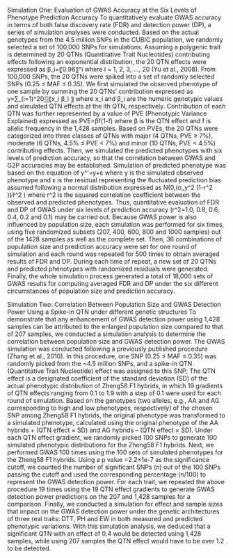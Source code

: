 Simulation One: Evaluation of GWAS Accuracy at the Six Levels of Phenotype Prediction Accuracy
To quantitatively evaluate GWAS accuracy in terms of both false discovery rate (FDR) and detection power (DP), a series of simulation analyses were conducted. Based on the actual genotypes from the 4.5 million SNPs in the CUBIC population, we randomly selected a set of 100,000 SNPs for simulations. Assuming a polygenic trait is determined by 20 QTNs (Quantitative Trait Nucleotides) contributing effects following an exponential distribution, the 20 QTN effects were expressed as β_i=〖0.96〗^i where i = 1, 2, 3, …, 20 (Yu et al., 2008). From 100,000 SNPs, the 20 QTNs were spiked into a set of randomly selected SNPs (0.25 ≤ MAF ≤ 0.35). 
We first simulated the observed phenotype of one sample by summing the 20 QTNs’ contribution expressed as y=∑_(i=1)^20▒〖x_i β_i 〗 where x_i and β_i are the numeric genotypic values and simulated QTN effects at the ith QTN, respectively. Contribution of each QTN was further represented by a value of PVE (Phenotypic Variance Explained) expressed as PVE=βf(1-f) where β is the QTN effect and f is allelic frequency in the 1,428 samples. Based on PVEs, the 20 QTNs were categorized into three classes of QTNs with major (4 QTNs, PVE ≥ 7%), moderate (6 QTNs, 4.5% ≤ PVE < 7%) and minor (10 QTNs, PVE < 4.5%) contributing effects. 
Then, we simulated the predicted phenotypes with six levels of prediction accuracy, so that the correlation between GWAS and G2P accuracies may be established. Simulation of predicted phenotype was based on the equation of y^'=y+ε where y is the simulated observed phenotype and ε is the residual representing the fluctuated prediction bias assumed following a normal distribution expressed as N(0,(σ_y^2 (1-r^2 ))⁄r^2 ) where r^2 is the squared correlation coefficient between the observed and predicted phenotypes. Thus, quantitative evaluation of FDR and DP of GWAS under six levels of prediction accuracy (r^2=1.0, 0.8, 0.6, 0.4, 0.2 and 0.1) may be carried out. Because GWAS power is also influenced by population size, each simulation was performed for six times, using five randomized subsets (207, 400, 600, 800 and 1000 samples) out of the 1428 samples as well as the complete set. Then, 36 combinations of population size and prediction accuracy were set for one round of simulation and each round was repeated for 500 times to obtain averaged results of FDR and DP. During each time of repeat, a new set of 20 QTNs and predicted phenotypes with randomized residuals were generated. Finally, the whole simulation process generated a total of 18,000 sets of GWAS results for computing averaged FDR and DP under the six different circumstances of population size and prediction accuracy. 

Simulation Two: Correlation Between Population Size and GWAS Detection Power Using a Spike-in QTN under different genetic structures
To demonstrate that any enhancement of GWAS detection power using 1,428 samples can be attributed to the enlarged population size compared to that of 207 samples, we conducted a simulation analysis to determine the correlation between population size and GWAS detection power. The GWAS simulation was conducted following a previously published procedure (Zhang et al., 2010). 
In this procedure, one SNP (0.25 ≤ MAF ≤ 0.35) was randomly picked from the ~4.5 million SNPs, and a spike-in QTN (Quantitative Trait Nucleotide) effect was assigned to this SNP; The QTN effect is a designated coefficient of the standard deviation (SD) of the actual phenotypic distribution of Zheng58 F1 hybrids, in which 19 gradients of QTN effects ranging from 0.1 to 1.9 with a step of 0.1 were used for each round of simulation. Based on the genotypes (two alleles, e.g., AA and AG corresponding to high and low phenotypes, respectively) of the chosen SNP among Zheng58 F1 hybrids, the original phenotype was transformed to a simulated phenotype, calculated using the original phenotype of the AA hybrids + (QTN effect × SD) and AG hybrids – (QTN effect × SD). Under each QTN effect gradient, we randomly picked 100 SNPs to generate 100 simulated phenotypic distributions for the Zheng58 F1 hybrids. Next, we performed GWAS 100 times using the 100 sets of simulated phenotypes for the Zheng58 F1 hybrids. Using a p value =2.2×1e-7 as the significance cutoff, we counted the number of significant SNPs (n) out of the 100 SNPs passing the cutoff and used the corresponding percentage (n/100) to represent the GWAS detection power. For each trait, we repeated the above procedure 19 times using the 19 QTN effect gradients to generate GWAS detection power predictions on the 207 and 1,428 samples for a comparison. Finally, we conducted a simulation for effect and sample sizes that impact on the GWAS detection power under the genetic architectures of three real traits: DTT, PH and EW in both measured and predicted phenotypic variations. With this simulation analysis, we deduced that a significant QTN with an effect of 0.4 would be detected using 1,428 samples, while using 207 samples the QTN effect would have to be over 1.2 to be detected.





